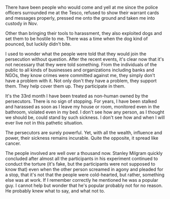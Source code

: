 There have been people who would come and yell at me since the police officers surrounded me at the Tesco, refused to show their warrant cards and messages properly, pressed me onto the ground and taken me into custody in Nov.

Other than bringing their tools to harassment, they also exploited dogs and set them to be hostile to me. There was a time when the dog kind of pounced, but luckily didn't bite.

I used to wonder what the people were told that they would join the persecution without question. After the recent events, it's clear now that it's not necessary that they were told something. From the individuals of the public to all kinds of businesses and organizations including banks and NGOs, they know crimes were committed against me, they simply don't have a problem with it. Not only don't they have a problem, they support them. They help cover them up. They participate in them.

It's the 33rd month I have been treated as non-human owned by the persecutors. There is no sign of stopping. For years, I have been stalked and harassed as soon as I leave my house or room, monitored even in the bathroom, violated even in my bed. I don't see how any person, as I thought we should be, could stand by such sickness. I don't see how and when I will ever live not in this pathetic situation.

The persecutors are surely powerful. Yet, with all the wealth, influence and power, their sickness remains incurable. Quite the opposite, it spread like cancer.

The people involved are well over a thousand now. Stanley Milgram quickly concluded after almost all the participants in his experiment continued to conduct the torture (it's fake, but the participants were not supposed to know that) even when the other person screamed in agony and pleaded for a stop, that it's not that the people were cold-hearted, but rather, something else was at work. If I remember correctly he mentioned he was a popular guy. I cannot help but wonder that he's popular probably not for no reason. He probably knew what to say, and what not to.
